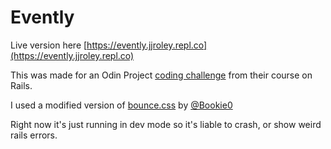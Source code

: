 # Evently

Live version here [https://evently.jjroley.repl.co](https://evently.jjroley.repl.co)

This was made for an Odin Project [coding challenge](https://www.theodinproject.com/lessons/ruby-on-rails-private-events) from their course on Rails.

I used a modified version of [bounce.css](https://replit.com/@Bookie0/bouncecss?v=1) by [@Bookie0](https://replit.com/@Bookie0)

Right now it's just running in dev mode so it's liable to crash, or show weird rails errors.
